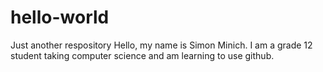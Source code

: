 # hello-world
Just another respository
Hello, my name is Simon Minich. I am a grade 12 student taking computer science and am learning to use github. 
